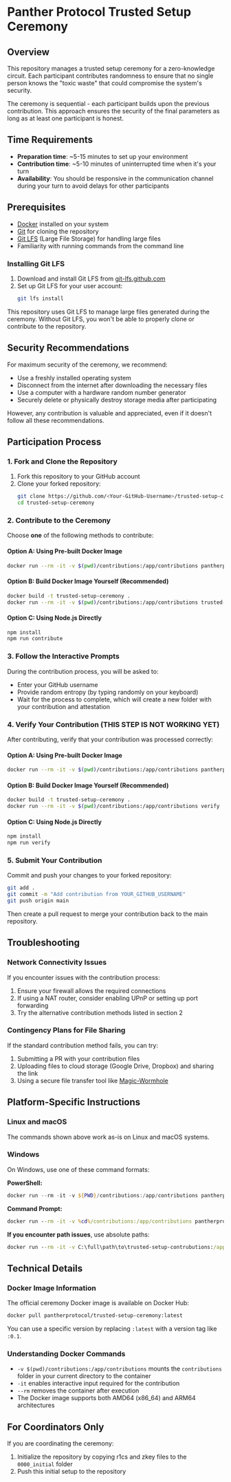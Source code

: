 # Panther Protocol Trusted Setup Ceremony

## Overview

This repository manages a trusted setup ceremony for a zero-knowledge circuit. Each participant contributes randomness to ensure that no single person knows the "toxic waste" that could compromise the system's security.

The ceremony is sequential - each participant builds upon the previous contribution. This approach ensures the security of the final parameters as long as at least one participant is honest.

## Time Requirements

- **Preparation time**: ~5-15 minutes to set up your environment
- **Contribution time**: ~5-10 minutes of uninterrupted time when it's your turn
- **Availability**: You should be responsive in the communication channel during your turn to avoid delays for other participants

## Prerequisites

- [Docker](https://docs.docker.com/get-docker/) installed on your system
- [Git](https://git-scm.com/downloads) for cloning the repository
- [Git LFS](https://git-lfs.github.com/) (Large File Storage) for handling large files
- Familiarity with running commands from the command line

### Installing Git LFS

1. Download and install Git LFS from [git-lfs.github.com](https://git-lfs.github.com/)
2. Set up Git LFS for your user account:
   ```bash
   git lfs install
   ```

This repository uses Git LFS to manage large files generated during the ceremony. Without Git LFS, you won't be able to properly clone or contribute to the repository.

## Security Recommendations

For maximum security of the ceremony, we recommend:

- Use a freshly installed operating system
- Disconnect from the internet after downloading the necessary files
- Use a computer with a hardware random number generator
- Securely delete or physically destroy storage media after participating

However, any contribution is valuable and appreciated, even if it doesn't follow all these recommendations.

## Participation Process

### 1. Fork and Clone the Repository

1. Fork this repository to your GitHub account
2. Clone your forked repository:
   ```bash
   git clone https://github.com/<Your-GitHub-Username>/trusted-setup-ceremony.git
   cd trusted-setup-ceremony
   ```

### 2. Contribute to the Ceremony

Choose **one** of the following methods to contribute:

#### Option A: Using Pre-built Docker Image

```bash
docker run --rm -it -v $(pwd)/contributions:/app/contributions pantherprotocol/trusted-setup-ceremony:latest contribute
```

#### Option B: Build Docker Image Yourself (Recommended)

```bash
docker build -t trusted-setup-ceremony .
docker run --rm -it -v $(pwd)/contributions:/app/contributions trusted-setup-ceremony contribute
```

#### Option C: Using Node.js Directly

```bash
npm install
npm run contribute
```

### 3. Follow the Interactive Prompts

During the contribution process, you will be asked to:
- Enter your GitHub username
- Provide random entropy (by typing randomly on your keyboard)
- Wait for the process to complete, which will create a new folder with your contribution and attestation

### 4. Verify Your Contribution (THIS STEP IS NOT WORKING YET)

After contributing, verify that your contribution was processed correctly:

#### Option A: Using Pre-built Docker Image

```bash
docker run --rm -it -v $(pwd)/contributions:/app/contributions pantherprotocol/trusted-setup-ceremony:latest verify
```

#### Option B: Build Docker Image Yourself (Recommended)

```bash
docker build -t trusted-setup-ceremony .
docker run --rm -it -v $(pwd)/contributions:/app/contributions verify
```

#### Option C: Using Node.js Directly

```bash
npm install
npm run verify
```

### 5. Submit Your Contribution

Commit and push your changes to your forked repository:

```bash
git add .
git commit -m "Add contribution from YOUR_GITHUB_USERNAME"
git push origin main
```

Then create a pull request to merge your contribution back to the main repository.

## Troubleshooting

### Network Connectivity Issues

If you encounter issues with the contribution process:

1. Ensure your firewall allows the required connections
2. If using a NAT router, consider enabling UPnP or setting up port forwarding
3. Try the alternative contribution methods listed in section 2

### Contingency Plans for File Sharing

If the standard contribution method fails, you can try:

1. Submitting a PR with your contribution files
2. Uploading files to cloud storage (Google Drive, Dropbox) and sharing the link
3. Using a secure file transfer tool like [Magic-Wormhole](https://magic-wormhole.readthedocs.io/)

## Platform-Specific Instructions

### Linux and macOS

The commands shown above work as-is on Linux and macOS systems.

### Windows

On Windows, use one of these command formats:

**PowerShell:**
```powershell
docker run --rm -it -v ${PWD}/contributions:/app/contributions pantherprotocol/trusted-setup-ceremony contribute
```

**Command Prompt:**
```cmd
docker run --rm -it -v %cd%/contributions:/app/contributions pantherprotocol/trusted-setup-ceremony contribute
```

**If you encounter path issues**, use absolute paths:
```cmd
docker run --rm -it -v C:\full\path\to\trusted-setup-contrubutions:/app/contributions pantherprotocol/trusted-setup-ceremony contribute
```

## Technical Details

### Docker Image Information

The official ceremony Docker image is available on Docker Hub:

```bash
docker pull pantherprotocol/trusted-setup-ceremony:latest
```

You can use a specific version by replacing `:latest` with a version tag like `:0.1`.

### Understanding Docker Commands

- `-v $(pwd)/contributions:/app/contributions` mounts the `contributions` folder in your current directory to the container
- `-it` enables interactive input required for the contribution
- `--rm` removes the container after execution
- The Docker image supports both AMD64 (x86_64) and ARM64 architectures

## For Coordinators Only

If you are coordinating the ceremony:

1. Initialize the repository by copying r1cs and zkey files to the `0000_initial` folder
2. Push this initial setup to the repository



